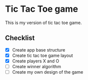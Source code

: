 # Tic Tac Toe game

This is my version of tic tac toe game.

## Checklist

- [x] Create app base structure
- [x] Create tic tac toe game layout
- [x] Create players X and O
- [ ] Create winner algorithm
- [ ] Create my own design of the game
